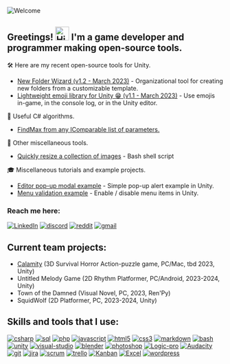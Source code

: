 ![Welcome](https://user-images.githubusercontent.com/8204808/232291554-46615a68-9df6-43d5-bd82-98ba096a7b6f.svg)

## Greetings! <img src="https://user-images.githubusercontent.com/8204808/231772345-4391dcbc-16b1-4d48-bf85-e688e8bf0ded.gif" alt="Hi" width="32px"/> I'm a game developer and programmer making open-source tools.

🛠️ Here are my recent open-source tools for Unity.
- [New Folder Wizard (v1.2 - March 2023)](http://github.com/seekeroftheball/NewFolderWizard-Tool) - Organizational tool for creating new folders from a customizable template.
- [Lightweight emoji library for Unity 😁 (v1.1 - March 2023)](https://gist.github.com/seekeroftheball/8a4655e7b98441aa05c472c82ad8bb1c) - Use emojis in-game, in the console log, or in the Unity editor.

🧮 Useful C# algorithms.
- [FindMax from any IComparable list of parameters.](https://gist.github.com/seekeroftheball/9c8ed33478f3907591588f0232195457)

🔧 Other miscellaneous tools.
- [Quickly resize a collection of images](https://github.com/seekeroftheball/Resize-Images-Bash) - Bash shell script

🎓 Miscellaneous tutorials and example projects.
- [Editor pop-up modal example](https://github.com/seekeroftheball/EditorModal) - Simple pop-up alert example in Unity.
- [Menu validation example](https://github.com/seekeroftheball/MenuItemValidationExample) - Enable / disable menu items in Unity.

### Reach me here:
[![LinkedIn](https://user-images.githubusercontent.com/8204808/224697954-640e6d13-3b4d-4430-b476-f08b0197966c.png)](https://www.linkedin.com/in/jordan-wilgus/)
[![discord](https://user-images.githubusercontent.com/8204808/224197820-fbe8ea42-51b6-42ec-a64b-9669add75282.jpg)](https://discordapp.com/users/SeekeroftheBall#3389)
[![reddit](https://user-images.githubusercontent.com/8204808/224197823-d2958cae-e53b-44f2-9b18-aaec8246bf63.jpg)](https://www.reddit.com/user/SeekeroftheBall)
[![gmail](https://user-images.githubusercontent.com/8204808/225286436-1ea5eed6-1a7b-4342-836e-824e6aabb887.png)](mailto:jordan.wilgus@gmail.com)

## Current team projects:
- [Calamity](https://github.com/alexitsios/Calamity/wiki) (3D Survival Horror Action-puzzle game, PC/Mac, tbd 2023, Unity)
- Untitled Melody Game (2D Rhythm Platformer, PC/Android, 2023-2024, Unity)
- Town of the Damned (Visual Novel, PC, 2023, Ren'Py)
- SquidWolf (2D Platformer, PC, 2023-2024, Unity)

## Skills and tools that I use:

[![csharp](https://user-images.githubusercontent.com/8204808/224191821-3a3ddf68-7252-40f1-a65c-0d1939b0b2a1.jpg)](#)
[![sql](https://user-images.githubusercontent.com/8204808/224191838-8a7ef900-c4b7-4e64-bd68-7d0a1cd6d03d.jpg)](#)
[![php](https://user-images.githubusercontent.com/8204808/224191834-7619b321-485d-4e59-9dbd-cb198704185d.jpg)](#)
[![javascript](https://user-images.githubusercontent.com/8204808/224191826-45864079-c89d-439a-b779-ae54bf04495d.jpg)](#)
[![html5](https://user-images.githubusercontent.com/8204808/224191825-486a0421-64ed-428b-b221-4b1679d1adfd.jpg)](#)
[![css3](https://user-images.githubusercontent.com/8204808/224191822-7d620d5e-d913-4b90-8bc2-87cd07bd42f9.jpg)](#)
[![markdown](https://user-images.githubusercontent.com/8204808/224191831-9e93e9f1-1eea-4d12-bdc7-4ad569da77c6.jpg)](#)
[![bash](https://user-images.githubusercontent.com/8204808/224203406-712223d2-9b7b-4eab-a1d8-274507b0d374.jpg)](#)
<br />
[![unity](https://user-images.githubusercontent.com/8204808/224191842-dd4921a0-036f-4007-b0ec-1e135f714b77.jpg)](#)
[![visual-studio](https://user-images.githubusercontent.com/8204808/224191844-f701fda2-147d-4519-bab1-b34b3a53bdce.jpg)](#)
[![blender](https://user-images.githubusercontent.com/8204808/224191819-31dfcebc-6a13-47cd-870f-26f4bc68cb42.jpg)](#)
[![photoshop](https://user-images.githubusercontent.com/8204808/224191833-ffe7fdf7-54bc-41d5-9cf0-d8b0d9a76569.jpg)](#)
[![Logic-pro](https://user-images.githubusercontent.com/8204808/224191828-6d311862-5af0-4ba3-acf7-07d152b9fe2b.jpg)](#)
[![Audacity](https://user-images.githubusercontent.com/8204808/224191818-60ed59ba-59d2-4bcc-9f9a-69e3f48a7546.jpg)](#)
<br />
[![git](https://user-images.githubusercontent.com/8204808/224195638-e3d743da-66f1-4b5b-9f0d-824d8a189958.jpg)](#)
[![jira](https://user-images.githubusercontent.com/8204808/224697951-c7aa3af2-e64a-43e9-a376-ec9a04f24f69.png)](#)
[![scrum](https://user-images.githubusercontent.com/8204808/224191835-0bebbd54-88cd-4e91-b998-d73f21ee4b82.jpg)](#)
[![trello](https://user-images.githubusercontent.com/8204808/224191839-7b5b846b-0f8b-4471-8083-eef18dd919f1.jpg)](#)
[![Kanban](https://user-images.githubusercontent.com/8204808/224191827-aca67896-24b2-4fd2-a48a-328057fafe91.jpg)](#)
[![Excel](https://user-images.githubusercontent.com/8204808/224196173-5f2ca931-b0ff-4716-b3a8-c80db4fe592b.jpg)](#)
[![wordpress](https://user-images.githubusercontent.com/8204808/224191845-358399b3-54d2-4750-ad5d-9a330c2ad6d9.jpg)](#)

<!--
**seekeroftheball/seekeroftheball** is a ✨ _special_ ✨ repository because its `README.md` (this file) appears on your GitHub profile.

Here are some ideas to get you started:

- 🔭 I’m currently working on ...
- 🌱 I’m currently learning ...
- 👯 I’m looking to collaborate on ...
- 🤔 I’m looking for help with ...
- 💬 Ask me about ...
- 📫 How to reach me: ...
- 😄 Pronouns: ...
- ⚡ Fun fact: ...
-->
